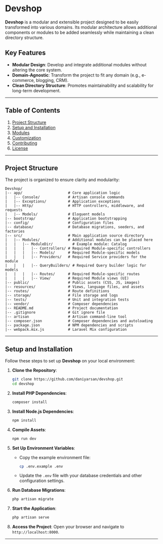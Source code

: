 # Devshop

**Devshop** is a modular and extensible project designed to be easily transformed into various domains. Its modular architecture allows additional components or modules to be added seamlessly while maintaining a clean directory structure.

## Key Features
- **Modular Design**: Develop and integrate additional modules without altering the core system.
- **Domain-Agnostic**: Transform the project to fit any domain (e.g., e-commerce, blogging, CRM).
- **Clean Directory Structure**: Promotes maintainability and scalability for long-term development.

---

## Table of Contents
1. [Project Structure](#project-structure)
2. [Setup and Installation](#setup-and-installation)
3. [Modules](#modules)
4. [Customization](#customization)
5. [Contributing](#contributing)
6. [License](#license)

---

## Project Structure
The project is organized to ensure clarity and modularity:

```plaintext
Devshop/
|-- app/                     # Core application logic
|   |-- Console/             # Artisan console commands
|   |-- Exceptions/          # Application exceptions
|   |-- Http/                # HTTP controllers, middleware, and requests
|   |-- Models/              # Eloquent models
|-- bootstrap/               # Application bootstrapping
|-- config/                  # Configuration files
|-- database/                # Database migrations, seeders, and factories
|-- src/                     # Main application source directory
|   |-- Modules/             # Additional modules can be placed here
|   |   |-- ModuleDir/         # Example module: Catalog
|   |   |   |-- Controllers/ # Required Module-specific controllers
|   |   |   |-- Models/      # Required Module-specific models
|   |   |   |-- Providers/   # Required Service providers for the module
|   |   |   |-- QueryBuilders/ # Required Query builder logic for models
|   |   |   |-- Routes/      # Required Module-specific routes
|   |   |   |-- View/        # Required Module views (UI)
|-- public/                  # Public assets (CSS, JS, images)
|-- resources/               # Views, language files, and assets
|-- routes/                  # Route definitions
|-- storage/                 # File storage and logs
|-- tests/                   # Unit and integration tests
|-- vendor/                  # Composer dependencies
|-- README.md                # Project documentation
|-- .gitignore               # Git ignore file
|-- artisan                  # Artisan command-line tool
|-- composer.json            # Composer dependencies and autoloading
|-- package.json             # NPM dependencies and scripts
|-- webpack.mix.js           # Laravel Mix configuration
```

---

## Setup and Installation
Follow these steps to set up **Devshop** on your local environment:

1. **Clone the Repository**:
   ```bash
   git clone https://github.com/daniyarsan/devshop.git
   cd devshop
   ```

2. **Install PHP Dependencies**:
   ```bash
   composer install
   ```

3. **Install Node.js Dependencies**:
   ```bash
   npm install
   ```

4. **Compile Assets**:
   ```bash
   npm run dev
   ```

5. **Set Up Environment Variables**:
    - Copy the example environment file:
      ```bash
      cp .env.example .env
      ```
    - Update the `.env` file with your database credentials and other configuration settings.

6. **Run Database Migrations**:
   ```bash
   php artisan migrate
   ```

7. **Start the Application**:
   ```bash
   php artisan serve
   ```

8. **Access the Project**:
   Open your browser and navigate to `http://localhost:8000`.

---

##
